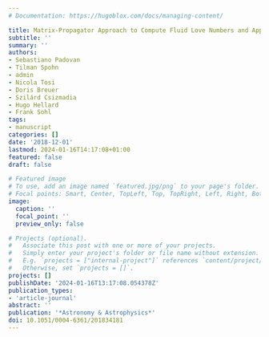 ```yaml
---
# Documentation: https://hugoblox.com/docs/managing-content/

title: Matrix-Propagator Approach to Compute Fluid Love Numbers and Applicability to Extrasolar Planets
subtitle: ''
summary: ''
authors:
- Sebastiano Padovan
- Tilman Spohn
- admin
- Nicola Tosi
- Doris Breuer
- Szilárd Csizmadia
- Hugo Hellard
- Frank Sohl
tags:
- manuscript
categories: []
date: '2018-12-01'
lastmod: 2024-01-16T14:17:08+01:00
featured: false
draft: false

# Featured image
# To use, add an image named `featured.jpg/png` to your page's folder.
# Focal points: Smart, Center, TopLeft, Top, TopRight, Left, Right, BottomLeft, Bottom, BottomRight.
image:
  caption: ''
  focal_point: ''
  preview_only: false

# Projects (optional).
#   Associate this post with one or more of your projects.
#   Simply enter your project's folder or file name without extension.
#   E.g. `projects = ["internal-project"]` references `content/project/deep-learning/index.md`.
#   Otherwise, set `projects = []`.
projects: []
publishDate: '2024-01-16T13:17:08.054378Z'
publication_types:
- 'article-journal'
abstract: ''
publication: '*Astronomy & Astrophysics*'
doi: 10.1051/0004-6361/201834181
---
```

